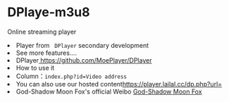 # DPlaye-m3u8
Online streaming player
<li>Player from <code> DPlayer</code> secondary development</li>
<li>See more features....</li>
<li>DPlayer<a href="https://github.com/MoePlayer/DPlayer"arget="_blank"> https://github.com/MoePlayer/DPlayer</a></li>
<li>How to use it</li>
<li>Column：<code>index.php?id=Video address</code></li>
<li>You can also use our hosted content<a href="https://player.lailal.cc/dp.php?url=" rel="nofollow">https://player.lailal.cc/dp.php?url=</a></li>
<li>God-Shadow Moon Fox's official Weibo <a href="https://weibo.com/chinazcwl"arget="_blank">God-Shadow Moon Fox</a></li>
